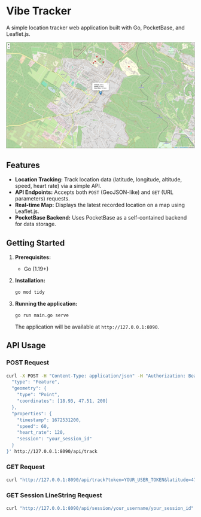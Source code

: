 # Vibe Tracker

A simple location tracker web application built with Go, PocketBase, and Leaflet.js.

![Vibe Tracker Screenshot](vibe-tracker.jpg)

## Features

*   **Location Tracking:** Track location data (latitude, longitude, altitude, speed, heart rate) via a simple API.
*   **API Endpoints:** Accepts both `POST` (GeoJSON-like) and `GET` (URL parameters) requests.
*   **Real-time Map:** Displays the latest recorded location on a map using Leaflet.js.
*   **PocketBase Backend:** Uses PocketBase as a self-contained backend for data storage.

## Getting Started

1.  **Prerequisites:**
    *   Go (1.19+)

2.  **Installation:**
    ```bash
    go mod tidy
    ```

3.  **Running the application:**
    ```bash
    go run main.go serve
    ```

    The application will be available at `http://127.0.0.1:8090`.

## API Usage

### POST Request

```bash
curl -X POST -H "Content-Type: application/json" -H "Authorization: Bearer YOUR_USER_TOKEN" -d '{
  "type": "Feature",
  "geometry": {
    "type": "Point",
    "coordinates": [18.93, 47.51, 200]
  },
  "properties": {
    "timestamp": 1672531200,
    "speed": 60,
    "heart_rate": 120,
    "session": "your_session_id"
  }
}' http://127.0.0.1:8090/api/track
```

### GET Request

```bash
curl "http://127.0.0.1:8090/api/track?token=YOUR_USER_TOKEN&latitude=47.51&longitude=18.93&altitude=200&speed=60&heart_rate=120&session=your_session_id"
```

### GET Session LineString Request

```bash
curl "http://127.0.0.1:8090/api/session/your_username/your_session_id"
```
